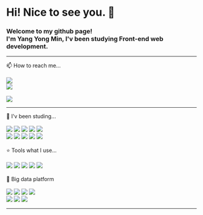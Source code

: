 <h1>Hi! Nice to see you. 👋</h1>

<!--
**yym10618/yym10618** is a ✨ _special_ ✨ repository because its `README.md` (this file) appears on your GitHub profile.

Here are some ideas to get you started:

- 🔭 I’m currently working on ...
- 🌱 I’m currently learning ...
- 👯 I’m looking to collaborate on ...
- 🤔 I’m looking for help with ...
- 💬 Ask me about ...
- 📫 How to reach me: ...
- 😄 Pronouns: ...
- ⚡ Fun fact: ...
-->
<div>
  <p>
    <h3>Welcome to my github page!<br/>
      I'm Yang Yong Min, I'v been studying Front-end web development.</h3>
  </p>
</div>
<hr/>
<div>
📫 How to reach me...
</div>
<br/>
<div>
  <img src="https://img.shields.io/badge/yym10618@gmail.com-EA4335?style=flat-square&logo=Gmail&logoColor=white"/>
</div>
<div>
  <a href="https://github.com/yym10618"><img src="https://img.shields.io/badge/GitHub.com/yym10618-181717?style=flat-square&logo=GitHub&logoColor=white"/></a>
</div>
<br/>
<a href="https://hits.seeyoufarm.com"><img src="https://hits.seeyoufarm.com/api/count/incr/badge.svg?url=https%3A%2F%2Fgithub.com%2Fyym10618&count_bg=%23BAB87C&title_bg=%23000000&icon=github.svg&icon_color=%23FFFFFF&title=hits&edge_flat=false"/></a>
<br/>
<hr/>
<div>
  🌱 I'v been studing...
</div>
<br/>
<div>
  <img src="https://img.shields.io/badge/Java-007396?style=flat-square&logo=Java&logoColor=white"/>
  <img src="https://img.shields.io/badge/JavaScript-F7DF1E?style=flat-square&logo=JavaScript&logoColor=white"/>
  <img src="https://img.shields.io/badge/JSON-000000?style=flat-square&logo=JSON&logoColor=white"/>
  <img src="https://img.shields.io/badge/Python-3776AB?style=flat-square&logo=Python&logoColor=000000"/>
  <img src="https://img.shields.io/badge/R-276DC3?style=flat-square&logo=R&logoColor=white"/>
</div>
<div>
  <img src="https://img.shields.io/badge/React-61DAFB?style=flat-square&logo=React&logoColor=white"/>
  <img src="https://img.shields.io/badge/MySQL-4479A1?style=flat-square&logo=MySQL&logoColor=5C2D91"/>
  <img src="https://img.shields.io/badge/Spring Boot-6DB33F?style=flat-square&logo=Spring Boot&logoColor=white"/>
  <img src="https://img.shields.io/badge/HTML5-E34F26?style=flat-square&logo=HTML5&logoColor=white"/>
  <img src="https://img.shields.io/badge/CSS3-1572B6?style=flat-square&logo=CSS3&logoColor=white"/>
</div>
<br/>
<div>
  ⭐ Tools what I use...
</div>
<br/>
<div>
  <img src="https://img.shields.io/badge/Visual Studio Code-5C2D91?style=flat-square&logo=Visual Studio Code&logoColor=61DAFB"/>
  <img src="https://img.shields.io/badge/Eclipse IDE-2C2255?style=flat-square&logo=Eclipse IDE&logoColor=782A90"/>
  <img src="https://img.shields.io/badge/RStudio-75AADB?style=flat-square&logo=RStudio&logoColor=white"/>
  <img src="https://img.shields.io/badge/PyCharm-78BE20?style=flat-square&logo=Python&logoColor=000000"/>
  <img src="https://img.shields.io/badge/Google colab-FCC624?style=flat-square&logo=Google colab&logoColor=white"/>
</div>
<br/>
<div>
  🔭 Big data platform
</div>
<br/>
<div>
  <img src="https://img.shields.io/badge/Linux-FCC624?style=flat-square&logo=Linux&logoColor=white"/>
  <img src="https://img.shields.io/badge/FileZilla-BF0000?style=flat-square&logo=FileZilla&logoColor=white"/>
  <img src="https://img.shields.io/badge/Amazon AWS-232F3E?style=flat-square&logo=Amazon AWS&logoColor=white"/>
  <img src="https://img.shields.io/badge/MongoDB-47A248?style=flat-square&logo=MongoDB&logoColor=white"/>
</div>
<div>
  <img src="https://img.shields.io/badge/Apache-D22128?style=flat-square&logo=Apache&logoColor=white"/>
  <img src="https://img.shields.io/badge/Apache Spark-E25A1C?style=flat-square&logo=Apache Spark&logoColor=white"/>
  <img src="https://img.shields.io/badge/Cloudera-F96702?style=flat-square&logo=Cloudera&logoColor=white"/>
</div>
<hr/>
